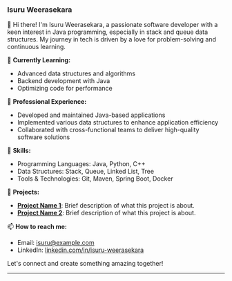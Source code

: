 ### Isuru Weerasekara

👋 Hi there! I'm Isuru Weerasekara, a passionate software developer with a keen interest in Java programming, especially in stack and queue data structures. My journey in tech is driven by a love for problem-solving and continuous learning.

🌱 **Currently Learning:** 
- Advanced data structures and algorithms
- Backend development with Java
- Optimizing code for performance

💼 **Professional Experience:**
- Developed and maintained Java-based applications
- Implemented various data structures to enhance application efficiency
- Collaborated with cross-functional teams to deliver high-quality software solutions

🔧 **Skills:**
- Programming Languages: Java, Python, C++
- Data Structures: Stack, Queue, Linked List, Tree
- Tools & Technologies: Git, Maven, Spring Boot, Docker

🚀 **Projects:**
- **[Project Name 1](#)**: Brief description of what this project is about.
- **[Project Name 2](#)**: Brief description of what this project is about.

📫 **How to reach me:**
- Email: [isuru@example.com](mailto:isuru@example.com)
- LinkedIn: [linkedin.com/in/isuru-weerasekara](#)

Let's connect and create something amazing together!

---
